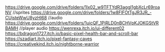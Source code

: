 https://drive.google.com/drive/folders/1lx02_w9TFTYdR3aggI1gbXcLr69roaNV //sprites
https://drive.google.com/drive/folders/1w8FlFOtTgJR3JR_-CUjsteWwU8yzHl68 //audio
https://drive.google.com/drive/folders/1uicQF_1PiRLD0nBCHVpKJOKGStVRBAMH //player audio
https://wenrexa.itch.io/ui-different02
https://bdragon1727.itch.io/basic-pixel-health-bar-and-scroll-bar
https://szadiart.itch.io/pixel-fantasy-caves
https://creativekind.itch.io/nightborne-warrior
